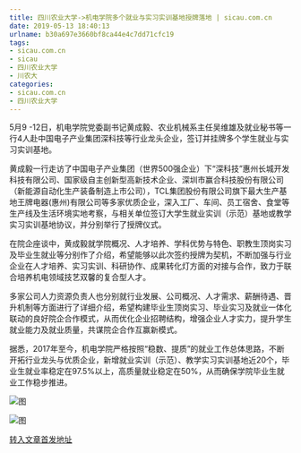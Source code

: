 ```yaml
---
title: 四川农业大学->机电学院多个就业与实习实训基地授牌落地 | sicau.com.cn
date: 2019-05-13 18:40:13
urlname: b30a697e3660bf8ca44e4c7dd71cfc19
tags: 
- sicau.com.cn
- sicau
- 四川农业大学
- 川农大
categories:
- sicau.com.cn
- 四川农业大学
---
```



5月9 -12日，机电学院党委副书记黄成毅、农业机械系主任吴维雄及就业秘书等一行4人赴中国电子产业集团深科技等行业龙头企业，签订并挂牌多个学生就业与实习实训基地。

黄成毅一行走访了中国电子产业集团（世界500强企业）下“深科技”惠州长城开发科技有限公司、国家级自主创新型高新技术企业、深圳市赢合科技股份有限公司（新能源自动化生产装备制造上市公司），TCL集团股份有限公司旗下最大生产基地王牌电器(惠州)有限公司等多家优质企业，深入工厂、车间、员工宿舍、食堂等生产线及生活环境实地考察，与相关单位签订大学生就业实训（示范）基地或教学实习实训基地协议，并分别举行了授牌仪式。

在院企座谈中，黄成毅就学院概况、人才培养、学科优势与特色、职教生顶岗实习及毕业生就业等分别作了介绍，希望能够以此次签约授牌为契机，不断加强与行业企业在人才培养、实习实训、科研协作、成果转化灯方面的对接与合作，致力于联合培养机电领域技艺双馨的复合型人才。

多家公司人力资源负责人也分别就行业发展、公司概况、人才需求、薪酬待遇、晋升机制等方面进行了详细介绍，希望构建毕业生顶岗实习、毕业实习及就业一体化联动的良好院企合作模式，从而优化企业招聘结构，增强企业人才实力，提升学生就业能力及就业质量，共谋院企合作互赢新模式。

据悉，2017年至今，机电学院严格按照“稳数、提质”的就业工作总体思路，不断开拓行业龙头与优质企业，新增就业实训（示范）、教学实习实训基地近20个，毕业生就业率稳定在97.5%以上，高质量就业稳定在50%，从而确保学院毕业生就业工作稳步推进。



![图](https://news.sicau.edu.cn/__local/9/26/9C/E00E2E7007025BD674281043ACC_E456155D_1AA39.jpg)

![图](https://news.sicau.edu.cn/__local/1/61/C7/F5C60961B974362B42EE3591356_586B70B0_14F89.jpg)

[转入文章首发地址](https://news.sicau.edu.cn/info/1078/51175.htm)